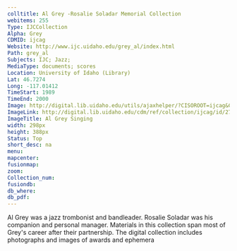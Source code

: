 ```yaml
---
colltitle: Al Grey -Rosalie Soladar Memorial Collection
webitems: 255
Type: IJCCollection
Alpha: Grey
CDMID: ijcag
Website: http://www.ijc.uidaho.edu/grey_al/index.html
Path: grey_al
Subjects: IJC; Jazz;
MediaType: documents; scores
Location: University of Idaho (Library)
Lat: 46.7274
Long: -117.01412
TimeStart: 1989
TimeEnd: 2000
Image: http://digital.lib.uidaho.edu/utils/ajaxhelper/?CISOROOT=ijcag&CISOPTR=273&action=2&DMSCALE=15&DMWIDTH=298&DMHEIGHT=388&DMX=0&DMY=0&DMTEXT=&DMROTATE=0
ImageLink: http://digital.lib.uidaho.edu/cdm/ref/collection/ijcag/id/273
ImageTitle: Al Grey Singing
width: 298px
height: 388px
Status: Top
short_desc: na
menu: 
mapcenter: 
fusionmap: 
zoom: 
Collection_num: 
fusiondb: 
db_where: 
db_pdf: 
---
```

Al Grey was a jazz trombonist and bandleader. Rosalie Soladar was his companion and personal manager. Materials in this collection span most of Grey's career after their partnership. The digital collection includes photographs and images of awards and ephemera